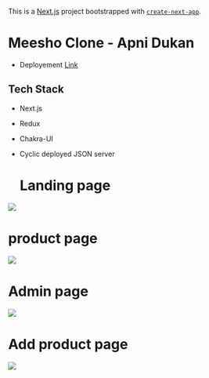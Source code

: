 This is a [Next.js](https://nextjs.org/) project bootstrapped with [`create-next-app`](https://github.com/vercel/next.js/tree/canary/packages/create-next-app).

# Meesho Clone - Apni Dukan

- Deployement [Link](https://meesho-clone-mauve.vercel.app/)

## Tech Stack
- Next.js
- Redux
- Chakra-UI
- Cyclic deployed JSON server


    <h1>Landing page </h1>

<img src="https://user-images.githubusercontent.com/95179001/221365078-959b5acb-dbd9-4f04-9c2a-f2fbfdc0309d.png" />
  <h1>product page</h1>
  <img src="https://user-images.githubusercontent.com/95179001/221365226-122122cb-ad56-4321-8100-160ec2beaf9a.png" />
    <h1>Admin page</h1>
  <img src="https://user-images.githubusercontent.com/95179001/221765408-1d73a5dd-1a0c-4b9b-919f-020953e12b4f.png" />
      <h1> Add product page</h1>
  <img src="https://user-images.githubusercontent.com/95179001/221765611-f591d0ee-9e45-4ee6-bdbd-e6ed50848677.png" />





